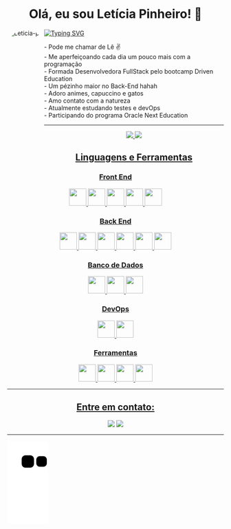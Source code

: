 <h1 align="center">Olá, eu sou Letícia Pinheiro! 🚀</h1>

<img align="left" alt="Leticia-pic" height="300" style="border-radius:50px;" src="https://cdn.picrew.me/shareImg/org/202212/41329_mer7NCTU.png">

[![Typing SVG](https://readme-typing-svg.demolab.com?font=Fira+Code&pause=1000&color=1C6B94&center=true&vCenter=true&width=600&lines=Dev+FullStack+Junior)](https://git.io/typing-svg)



<div>
- Pode me chamar de Lê ✌ <br>
- Me aperfeiçoando cada dia um pouco mais com a programação <br>
- Formada Desenvolvedora FullStack pelo bootcamp Driven Education <br>
- Um pézinho maior no Back-End hahah <br>
- Adoro animes, capuccino e gatos <br>
- Amo contato com a natureza  <br>
- Atualmente estudando testes e devOps <br>
- Participando do programa Oracle Next Education <br>
</div>
  
***************

<div align="center">
  <a href="https://github.com/Leticia-Pinheiro">
  <img height="165em" src="https://github-readme-stats.vercel.app/api?username=Leticia-Pinheiro&show_icons=true&theme=cobalt&include_all_commits=true&count_private=true"/>
  <img height="165em" src="https://github-readme-stats.vercel.app/api/top-langs/?username=Leticia-Pinheiro&layout=compact&langs_count=7&theme=cobalt"/>
</div>


<h2 align="center">Linguagens e Ferramentas</h2>
  <h3 align="center">Front End</h3>
  <p align="center">
    <img height="40" width="40" src="https://cdn.simpleicons.org/css3/1C6B94" /> 
    <img height="40" width="40" src="https://cdn.simpleicons.org/html5/1C6B94"/> 
    <img height="40" width="40" src="https://cdn.simpleicons.org/javascript/1C6B94"/> 
    <img height="40" width="40" src="https://cdn.simpleicons.org/react/1C6B94"/> 
    <img height="40" width="40" src="https://cdn.simpleicons.org/cypress/1C6B94"/>          
  </p>
  
  <h3 align="center">Back End</h3>
  <p align="center">
    <img height="40" width="40" src="https://cdn.simpleicons.org/nodedotjs/1C6B94"/> 
    <img height="40" width="40" src="https://cdn.simpleicons.org/express/1C6B94"/>
    <img height="40" width="40" src="https://cdn.simpleicons.org/typescript/1C6B94"/> 
    <img height="40" width="40" src="https://cdn.simpleicons.org/prisma/1C6B94"/> 
    <img height="40" width="40" src="https://cdn.simpleicons.org/jest/1C6B94"/> 
    <img height="40" width="40" src="https://cdn.simpleicons.org/mongodb/1C6B94"/>        
  </p>
  
  <h3 align="center">Banco de Dados</h3>
  <p align="center">
    <img height="40" width="40" src="https://cdn.simpleicons.org/postgresql/1C6B94"/>
    <img height="40" width="40" src="https://cdn.simpleicons.org/mongodb/1C6B94"/>    
    <img height="40" width="40" src="https://cdn.simpleicons.org/redis/1C6B94"/> 
  </p>
  
  <h3 align="center">DevOps</h3>
  <p align="center">
    <img height="40" width="40" src="https://cdn.simpleicons.org/docker/1C6B94"/>
    <img height="40" width="40" src="https://cdn.simpleicons.org/amazonaws/1C6B94"/>        
  </p>
  
  <h3 align="center">Ferramentas</h3>
  <p align="center">
    <img height="40" width="40" src="https://cdn.simpleicons.org/trello/1C6B94"/>
    <img height="40" width="40" src="https://cdn.simpleicons.org/visualstudio/1C6B94"/>    
    <img height="40" width="40" src="https://cdn.simpleicons.org/figma/1C6B94"/> 
    <img height="40" width="40" src="https://cdn.simpleicons.org/git/1C6B94"/> 
  </p>


***************

<h2 align="center">Entre em contato:</h2>
<p align="center">
<a href = "mailto:leticia.gomezpinheiro@gmail.com"><img src="https://img.shields.io/badge/Gmail-1C6B94?style=for-the-badge&logo=gmail&logoColor=white" target=" _blank"></a>
<a href="https://www.linkedin.com/in/leticia-pinheiro-dev/" target="_blank"><img src="https://img.shields.io/badge/-LinkedIn-1C6B94?style=for-the-badge&logo=linkedin&logoColor=white" target="_blank"></a>
</p>


   
***************

  
  
  
  
  

  
  ![Snake animation](https://github.com/Leticia-Pinheiro/Leticia-Pinheiro/blob/output/github-contribution-grid-snake.svg)
 

